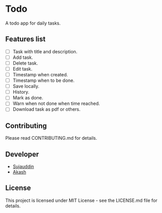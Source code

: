 # Todo

A todo app for daily tasks.

## Features list

- [ ] Task with title and description.
- [ ] Add task.
- [ ] Delete task.
- [ ] Edit task.
- [ ] Timestamp when created.
- [ ] Timestamp when to be done.
- [ ] Save locally.
- [ ] History.
- [ ] Mark as done.
- [ ] Warn when not done when time reached.
- [ ] Download task as pdf or others.

## Contributing

Please read CONTRIBUTING.md for details.

## Developer

- [Sujauddin](https://sujaudd1n.github.io)
- [Akash](https://github.com/XD69Z)

## License

This project is licensed under MIT License - see the LICENSE.md file for details.
